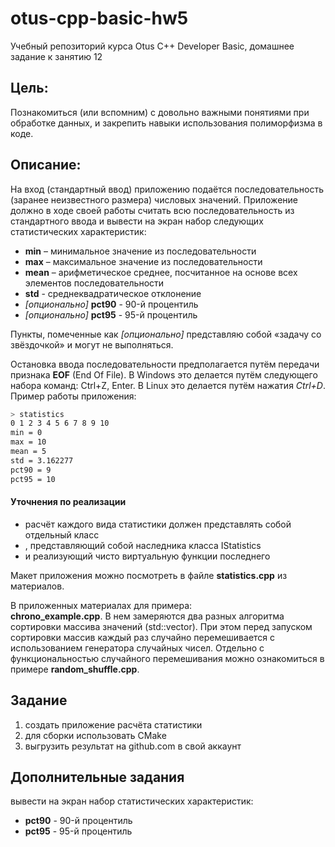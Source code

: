 # otus-cpp-basic-hw5
Учебный репозиторий курса Otus C++ Developer Basic, домашнее задание к занятию 12

## Цель:

Познакомиться (или вспомним) с довольно важными понятиями при обработке данных, и закрепить навыки использования полиморфизма в коде.

## Описание:

На вход (стандартный ввод) приложению подаётся последовательность (заранее неизвестного
размера) числовых значений. Приложение должно в ходе своей работы считать всю последовательность из стандартного ввода и вывести на экран набор следующих статистических характеристик:
- **min** – минимальное значение из последовательности
- **max** – максимальное значение из последовательности
- **mean** – арифметическое среднее, посчитанное на основе всех элементов последовательности
- **std** - среднеквадратическое отклонение
- *[опционально]* **pct90** - 90-й процентиль
- *[опционально]* **pct95** - 95-й процентиль

Пункты, помеченные как *[опционально]* представляю собой «задачу со звёздочкой» и могут не
выполняться.

Остановка ввода последовательности предполагается путём передачи признака **EOF** (End Of File). В
Windows это делается путём следующего набора команд: Ctrl+Z, Enter. В Linux это делается путём
нажатия *Ctrl+D*.
Пример работы приложения:
```bash
> statistics
0 1 2 3 4 5 6 7 8 9 10
min = 0
max = 10
mean = 5
std = 3.162277
pct90 = 9
pct95 = 10
```
#### Уточнения по реализации
- расчёт каждого вида статистики должен представлять собой отдельный класс
- , представляющий собой наследника класса IStatistics
- и реализующий чисто виртуальную функции последнего


Макет приложения можно посмотреть в файле **statistics.cpp** из материалов.

В приложенных материалах для примера:<br>
**chrono_example.cpp**. В нем замеряются два разных алгоритма сортировки массива значений 
(std::vector). При этом перед запуском сортировки массив каждый раз случайно перемешивается с
использованием генератора случайных чисел. Отдельно с функциональностью случайного перемешивания можно ознакомиться в примере **random_shuffle.cpp**.

## Задание

1. создать приложение расчёта статистики
2. для сборки использовать CMake
3. выгрузить результат на github.com в свой аккаунт

## Дополнительные задания
вывести на экран набор статистических характеристик:
- **pct90** - 90-й процентиль
- **pct95** - 95-й процентиль
